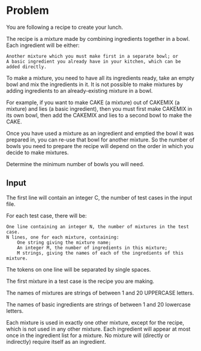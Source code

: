 # Problem

You are following a recipe to create your lunch.

The recipe is a mixture made by combining ingredients together in a bowl. Each ingredient will be either:

    Another mixture which you must make first in a separate bowl; or
    A basic ingredient you already have in your kitchen, which can be added directly.

To make a mixture, you need to have all its ingredients ready, take an empty bowl and mix the ingredients in it. It is not possible to make mixtures by adding ingredients to an already-existing mixture in a bowl.

For example, if you want to make CAKE (a mixture) out of CAKEMIX (a mixture) and lies (a basic ingredient), then you must first make CAKEMIX in its own bowl, then add the CAKEMIX and lies to a second bowl to make the CAKE.

Once you have used a mixture as an ingredient and emptied the bowl it was prepared in, you can re-use that bowl for another mixture. So the number of bowls you need to prepare the recipe will depend on the order in which you decide to make mixtures.

Determine the minimum number of bowls you will need.

## Input

The first line will contain an integer C, the number of test cases in the input file.

For each test case, there will be:

    One line containing an integer N, the number of mixtures in the test case.
    N lines, one for each mixture, containing:
        One string giving the mixture name;
        An integer M, the number of ingredients in this mixture;
        M strings, giving the names of each of the ingredients of this mixture.

The tokens on one line will be separated by single spaces.

The first mixture in a test case is the recipe you are making.

The names of mixtures are strings of between 1 and 20 UPPERCASE letters.

The names of basic ingredients are strings of between 1 and 20 lowercase letters.

Each mixture is used in exactly one other mixture, except for the recipe, which is not used in any other mixture. Each ingredient will appear at most once in the ingredient list for a mixture. No mixture will (directly or indirectly) require itself as an ingredient.

